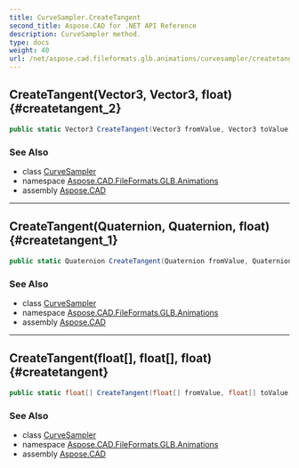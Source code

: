 ```yaml
---
title: CurveSampler.CreateTangent
second_title: Aspose.CAD for .NET API Reference
description: CurveSampler method. 
type: docs
weight: 40
url: /net/aspose.cad.fileformats.glb.animations/curvesampler/createtangent/
---
```

## CreateTangent(Vector3, Vector3, float) {#createtangent_2}

```csharp
public static Vector3 CreateTangent(Vector3 fromValue, Vector3 toValue, float scale = 1)
```

### See Also

* class [CurveSampler](../)
* namespace [Aspose.CAD.FileFormats.GLB.Animations](../../curvesampler/)
* assembly [Aspose.CAD](../../../)

---

## CreateTangent(Quaternion, Quaternion, float) {#createtangent_1}

```csharp
public static Quaternion CreateTangent(Quaternion fromValue, Quaternion toValue, float scale = 1)
```

### See Also

* class [CurveSampler](../)
* namespace [Aspose.CAD.FileFormats.GLB.Animations](../../curvesampler/)
* assembly [Aspose.CAD](../../../)

---

## CreateTangent(float[], float[], float) {#createtangent}

```csharp
public static float[] CreateTangent(float[] fromValue, float[] toValue, float scale = 1)
```

### See Also

* class [CurveSampler](../)
* namespace [Aspose.CAD.FileFormats.GLB.Animations](../../curvesampler/)
* assembly [Aspose.CAD](../../../)


